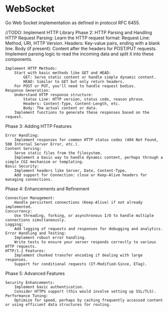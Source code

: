 # WebSocket
Go Web Socket implementation as defined in protocol RFC 6455.

//TODO: Implement HTTP Library
Phase 2: HTTP Parsing and Handling
    HTTP Request Parsing:
        Learn the HTTP request format:
            Request Line: Method, URI, HTTP Version.
            Headers: Key-value pairs, ending with a blank line.
            Body (if present): Content after the headers for POST/PUT requests.
        Implement parsing logic to read the incoming data and split it into these components.

    Implement HTTP Methods:
        Start with basic methods like GET and HEAD:
            GET: Serve static content or handle simple dynamic content.
            HEAD: Similar to GET but only return headers.
        For POST or PUT, you'll need to handle request bodies.
    Response Generation:
        Understand HTTP response structure:
            Status Line: HTTP version, status code, reason phrase.
            Headers: Content-Type, Content-Length, etc.
            Body: The actual content or data.
        Implement functions to generate these responses based on the request.


Phase 3: Adding HTTP Features

    Error Handling:
        Implement responses for common HTTP status codes (404 Not Found, 500 Internal Server Error, etc.).
    Content Serving:
        Serve static files from the filesystem.
        Implement a basic way to handle dynamic content, perhaps through a simple CGI mechanism or templating.
    Basic Security:
        Implement headers like Server, Date, Content-Type.
        Add support for Connection: close or Keep-Alive headers for managing connections.


Phase 4: Enhancements and Refinement

    Connection Management:
        Handle persistent connections (Keep-Alive) if not already implemented.
    Concurrency:
        Use threading, forking, or asynchronous I/O to handle multiple connections simultaneously.
    Logging:
        Add logging of requests and responses for debugging and analytics.
    Error Handling and Testing:
        Implement robust error handling.
        Write tests to ensure your server responds correctly to various HTTP requests.
    HTTP/1.1 Features:
        Implement chunked transfer encoding if dealing with large responses.
        Support for conditional requests (If-Modified-Since, ETag).


Phase 5: Advanced Features

    Security Enhancements:
        Implement basic authentication.
        Consider HTTPS support (this would involve setting up SSL/TLS).
    Performance Tuning:
        Optimize for speed, perhaps by caching frequently accessed content or using efficient data structures for routing.
